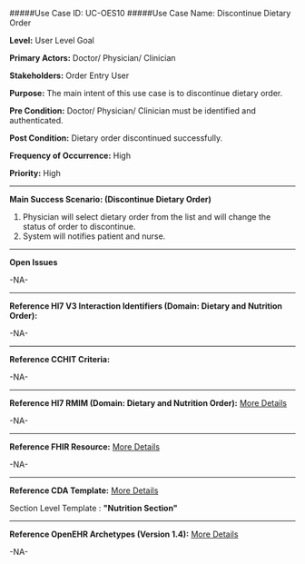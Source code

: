#####Use Case ID: UC-OES10
#####Use Case Name: Discontinue Dietary Order

**Level:**                     User Level Goal

**Primary Actors:**            Doctor/ Physician/ Clinician

**Stakeholders:**              Order Entry User

**Purpose:**                   The main intent of this use case is to discontinue dietary order.

**Pre Condition:**             Doctor/ Physician/ Clinician must be identified and authenticated.   

**Post Condition:**            Dietary order discontinued successfully.

**Frequency of Occurrence:**   High

**Priority:**                  High
__________________________________________________________
**Main Success Scenario: (Discontinue Dietary Order)**

1.	Physician will select dietary order from the list and will change the status of order to discontinue.
2.	System will notifies patient and nurse.

_______________________________________________________________
**Open Issues**

-NA-
_______________________________________________________________
**Reference Hl7 V3 Interaction Identifiers (Domain: Dietary and Nutrition Order):**

-NA-
_______________________________________________________________
**Reference CCHIT Criteria:**

-NA-

_______________________________________________________________
**Reference Hl7 RMIM (Domain: Dietary and Nutrition Order):** [More Details](http://www.hl7.org/implement/standards/product_brief.cfm?product_id=306)

-NA-

_______________________________________________________________
**Reference FHIR Resource:** [More Details](http://www.hl7.org/implement/standards/fhir/resourcelist.html)

-NA-
_______________________________________________________________
**Reference CDA Template:** [More Details](http://www.hl7.org/Special/committees/structure/index.cfm)

Section Level Template : **"Nutrition Section"**

______________________________________________________________
**Reference OpenEHR Archetypes (Version 1.4):** [More Details](http://www.openehr.org/ckm/)

-NA-
